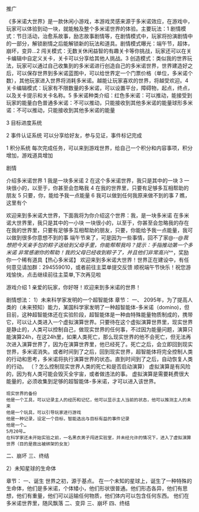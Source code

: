 推广

《多米诺大世界》是一款休闲小游戏，本游戏灵感来源于多米诺效应，在游戏中，玩家可以体验到动一块，就能触及整个多米诺世界的体验。主要玩法：1 剧情模式：节日活动，治愈系故事，励志故事剧情等，在剧情模式中，玩家将扮演剧情中的一部分，解锁剧情之后能解锁新的玩法和道具。剧情模式曝光：端午节，超体，崩坏，变异...2 闯关模式：无数关休闲益智的有趣关卡等你挑战，玩家还可以在关卡编辑中自定义关卡，关卡可以分享给其他人挑战。3 创造模式：类似我的世界玩法，玩家可以通过自己收集到的多米诺进行创造自己的多米诺世界，世界建造好之后，可以保存世界到多米诺蓝图中，可以给世界定一个门票价格（单位，多米诺个数），其他玩家进入世界将消耗多米诺。越能让玩家喜欢的世界，将越受欢迎。4 关卡编辑模式：玩家有不限数量的多米诺，可以设置平台，障碍物，起点，终点，以及关卡提示和关卡名称。5 多米诺种类介绍：红色多米诺：可以推动，能接受到玩家的能量白色普通多米诺：不可以推动，只能接收到其他多米诺的能量球形多米诺：不可以推动，只能接收到其他多米诺的能量

3 目标进度系统

2 事件认证系统
可以分享给好友，参与见证，事件标记完成

1 积分系统
每次完成任务，可以来到游戏世界，给自己一个积分和内容事项，积分增加，游戏道具增加

剧情

介绍多米诺世界
1 我是一块多米诺
2 在这个多米诺世界，我只是其中的一块
3 一块很小的，以至于，你甚至会忽略我
4 在我的世界里，只要有足够多互相帮助的朋友
5 只要，你，能给予我一点能量
6 我可以做到任何我原来做不到的事
7 瞧，这里有个

欢迎来到多米诺大世界，下面我将为你介绍这个世界：我，是一块多米诺
在多米诺大世界里，我只是其中的一小块
一块很小的，以至于，你甚至会忽略我的存在
在我的世界里，只要有足够多互相帮助的朋友，只要，你能给予我一点能量，我可以做到很多你意想不到的事
端午节来了，可是因为一些事情，回不了家@-*-@我想把今天亲手包的粽子送给到父母手里，你能帮帮我吗？提示：手指推动第一个多米诺
非常感谢你的帮助！我的父母已经收到粽子了，并且他们非常高兴^*^，奖励你一个稀有道具【热心多米诺】
欢迎来到多米诺大世界！世界正在建设中，有任何意见请加群：294559010，或者前往主菜单提交反馈
顺祝端午节快乐！祝您游戏愉快，点击继续前往主菜单,下次再见啦

游戏介绍
1 亲爱的玩家，你好呀！欢迎来到多米诺的世界！

剧情想法：
1）未来科学家发明的一个超智能体
章节：
一、
2095年，为了提高人类的（未来预知）能力，某国科学家发明了一种超智能体-多米诺（domino)，但目前，这种超智能体还在实验阶段，超智能体是一种由特殊能量物质制成的，携带它，可以让人类进入一个虚拟演算世界。只要待在这个虚拟演算世界里，现实世界是静止的，人类可以控制自己，做现实世界的任何事，不过因为能量问题，演算只能演算24h，在这24h里，如果人类死亡，那么现实世界的他不会死亡，但无法再次进入演算世界了，因为在演算世界里，他已经死了。死亡之后，会立即回到现实世界，多米诺消失。或者时间到了之后，回到现实世界，超智能体将完全控制人类的行动和思考，多米诺将执行演算世界的状态。直到时间到了之后，自动恢复人类的行动。
（？怎么控制现实世界人类的死亡和是否启动演算）
虚拟演算是有风险的，因为有人类可能会毁灭全宇宙，或者做违法的事。
虚拟演算是需要耗费很大能量的，必须收集到足够的超智能体-多米诺，才可以进入该世界。

```
现实世界的备份
他是一个工具，可以记录主人的经历和记忆，他可以显示主人当前的状态，他可以推测主人的未来
他是一个玩具，可以引导玩家进行游戏
他是一种记录，设定一个目标，智能选出与目标有益的事件记录
他是一个…
5月20号…
在科学家还未开始实验之前，一名黑衣男子闯进实验室，并未经允许的情况下，进入了虚拟演算世界（目的是救出被绑架的女友）

```

二、崩坏
三、终结

2）未知星球的生命体

章节：
一、诞生
世界之初，源于基点。
在一个未知的星球上，诞生了一种特殊的生命体，他们是多米诺，个体矮小，他们形状很普通。他们形态各异，他们有思想，他们有重量，他们可以运输任何物质，他们体内可以包含任何东西。
他们在多米诺世界里，随风飘落
二、变异
三、崩坏
四、终结